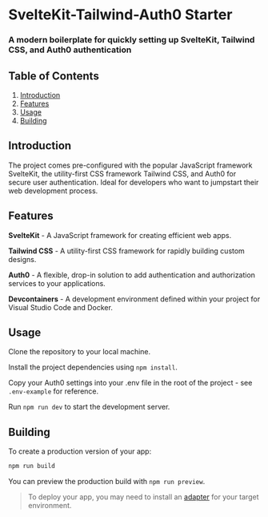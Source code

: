 
# SvelteKit-Tailwind-Auth0 Starter

### A modern boilerplate for quickly setting up SvelteKit, Tailwind CSS, and Auth0 authentication

## Table of Contents

1. [Introduction](#introduction)
2. [Features](#features)
3. [Usage](#usage)
4. [Building](#building)

## Introduction

 The project comes pre-configured with the popular JavaScript framework SvelteKit, the utility-first CSS framework Tailwind CSS, and Auth0 for secure user authentication. Ideal for developers who want to jumpstart their web development process.

## Features

**SvelteKit** - A JavaScript framework for creating efficient web apps.

**Tailwind CSS** - A utility-first CSS framework for rapidly building custom designs.

**Auth0** - A flexible, drop-in solution to add authentication and authorization services to your applications.

**Devcontainers** - A development environment defined within your project for Visual Studio Code and Docker.

## Usage

Clone the repository to your local machine.

Install the project dependencies using `npm install`.

Copy your Auth0 settings into your .env file in the root of the project - see `.env-example` for reference.

Run `npm run dev` to start the development server.

## Building

To create a production version of your app:

```bash
npm run build
```

You can preview the production build with `npm run preview`.

> To deploy your app, you may need to install an [adapter](https://kit.svelte.dev/docs/adapters) for your target environment.
